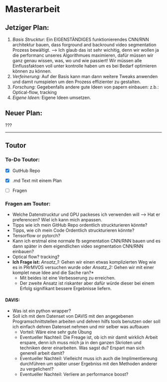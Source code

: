 # Masterarbeit

## Jetziger Plan:
1. *Basis Strucktur:* Ein EIGENSTÄNDIGES funktionierendes CNN/RNN architektur bauen, dass forground and backround video segmentation Prozess bewältigt.
  --> Ich glaub das ist sehr wichitig, denn wir wollen ja die performanc unseres Algorithmues maximieren, dafür müssen wir ganz genau wissen, was, wo und wie passiert! Wir müssen alle Einflussfaktoen voll unter kontrolle haben um es bei Bedarf optimieren können zu können.
2. *Verfeinerung:*  Auf der Basis kann man dann weitere Tweaks anwenden und damit rumspielen um den Prozess effizienter zu gestalten.
3. *Forschung:* Gegebenfalls andere gute Ideen von papern einbauen: z.b.: Optical-flow, tracking
4. *Eigene Ideen:* Eigene Ideen umsetzen.


## Neuer Plan: 
???

---
## Toutor

### To-Do Toutor:
- [x] GutHub Repo
- [x] .md Text mit einem Plan
- [ ] Fragen


### Fragen am Toutor:
+ Welche Datenstrucktur und GPU packeses ich verwenden will
  --> Hat er preferencen? Wiel ich kann mich anpassen.
+ Tipps wie ich mein GitHub Repo ordentlich struckturieren könnte?
+ Tipps, wie cih mein Code Ordentlich struckturieren könnte?
+ Tensorflow or pytorch?
+ Kann ich erstmal eine normale fb segmentation CNN/RNN bauen und es dann später in dem eigendlichen video segmentation CNN/RNN einbauen?
+ Optical flow? tracking?
+ **Ich Frage ist:** *Ansatz_1:* Gehen wir einen etwas komplizierten Weg wie es in PRrMVOS versuchen wurde oder *Ansatz_2:* Gehen wir mit einer komplet neue Idee and die Sache ran?*
  - Mit beides ist eine Verbesserung zu erreichen.
  - Der zweite Ansatz ist riskanter aber dafür würde dieser bei einem Erfolg signifikant bessere Ergebnisse liefern.

#### DAVIS:
+ Was ist ein python wrapper?
+ Soll ich mit dem Datenset von DAVIS mit den angegebenen Programschnittstellen arbeiten und dehren hilfs tools benutzen oder soll ich einfach dehren Datenset nehmen und mir selber was aufbauen
    - Vorteil: Wäre eine sehr gute Übung
    - Eventueller Nachteil: Die Freage ist, ob ich mir damit wirklich Arbeit erspare, denn ich muss mich ja in den ganzen Skrioten und techniken derer einarbeiten. Was sagst du? Erspart man sich generell arbeit damit?
    - Eventueller Nachteil: Vielleicht muss ich auch die Implimentiereung durchführen um später unser Ergebniss mit den Methoden anderer zu vergelichen!?
    - Eventueller Nachteil: Verliere an performance boost?
